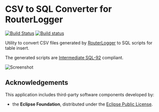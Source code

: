 CSV to SQL Converter for RouterLogger
=====================================

[![Build Status](https://travis-ci.org/Albertus82/RouterLogger-CSV-to-SQL.svg?branch=master)](https://travis-ci.org/Albertus82/RouterLogger-CSV-to-SQL)
[![Build status](https://ci.appveyor.com/api/projects/status/github/Albertus82/RouterLogger-CSV-to-SQL?branch=master&svg=true)](https://ci.appveyor.com/project/Albertus82/RouterLogger-CSV-to-SQL)

Utility to convert CSV files generated by [RouterLogger](https://github.com/Albertus82/RouterLogger) to SQL scripts for table insert.

The generated scripts are [Intermediate SQL-92](http://developer.mimer.se/validator/parser92/index.tml) compliant.

![Screenshot](https://user-images.githubusercontent.com/8672431/32417410-a7b82cbe-c259-11e7-8f73-43e082c7b1a1.png)

## Acknowledgements

This application includes third-party software components developed by:
* the **Eclipse Foundation**, distributed under the [Eclipse Public License](https://eclipse.org/org/documents/epl-v10.php).
